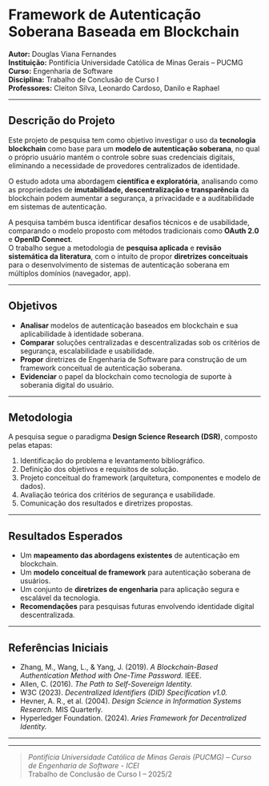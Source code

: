 # Framework de Autenticação Soberana Baseada em Blockchain

**Autor:** Douglas Viana Fernandes  
**Instituição:** Pontifícia Universidade Católica de Minas Gerais – PUCMG  
**Curso:** Engenharia de Software  
**Disciplina:** Trabalho de Conclusão de Curso I  
**Professores:** Cleiton Silva, Leonardo Cardoso, Danilo e Raphael  

---

## Descrição do Projeto

Este projeto de pesquisa tem como objetivo investigar o uso da **tecnologia blockchain** como base para um **modelo de autenticação soberana**, no qual o próprio usuário mantém o controle sobre suas credenciais digitais, eliminando a necessidade de provedores centralizados de identidade.

O estudo adota uma abordagem **científica e exploratória**, analisando como as propriedades de **imutabilidade, descentralização e transparência** da blockchain podem aumentar a segurança, a privacidade e a auditabilidade em sistemas de autenticação.

A pesquisa também busca identificar desafios técnicos e de usabilidade, comparando o modelo proposto com métodos tradicionais como **OAuth 2.0** e **OpenID Connect**.  
O trabalho segue a metodologia de **pesquisa aplicada** e **revisão sistemática da literatura**, com o intuito de propor **diretrizes conceituais** para o desenvolvimento de sistemas de autenticação soberana em múltiplos domínios (navegador, app).

---

## Objetivos

- **Analisar** modelos de autenticação baseados em blockchain e sua aplicabilidade à identidade soberana.  
- **Comparar** soluções centralizadas e descentralizadas sob os critérios de segurança, escalabilidade e usabilidade.  
- **Propor** diretrizes de Engenharia de Software para construção de um framework conceitual de autenticação soberana.  
- **Evidenciar** o papel da blockchain como tecnologia de suporte à soberania digital do usuário.

---

## Metodologia

A pesquisa segue o paradigma **Design Science Research (DSR)**, composto pelas etapas:

1. Identificação do problema e levantamento bibliográfico.  
2. Definição dos objetivos e requisitos de solução.  
3. Projeto conceitual do framework (arquitetura, componentes e modelo de dados).  
4. Avaliação teórica dos critérios de segurança e usabilidade.  
5. Comunicação dos resultados e diretrizes propostas.

---

## Resultados Esperados

- Um **mapeamento das abordagens existentes** de autenticação em blockchain.  
- Um **modelo conceitual de framework** para autenticação soberana de usuários.  
- Um conjunto de **diretrizes de engenharia** para aplicação segura e escalável da tecnologia.  
- **Recomendações** para pesquisas futuras envolvendo identidade digital descentralizada.

---

## Referências Iniciais

- Zhang, M., Wang, L., & Yang, J. (2019). *A Blockchain-Based Authentication Method with One-Time Password.* IEEE.  
- Allen, C. (2016). *The Path to Self-Sovereign Identity.*  
- W3C (2023). *Decentralized Identifiers (DID) Specification v1.0.*  
- Hevner, A. R., et al. (2004). *Design Science in Information Systems Research.* MIS Quarterly.  
- Hyperledger Foundation. (2024). *Aries Framework for Decentralized Identity.*

---



---

> _Pontifícia Universidade Católica de Minas Gerais (PUCMG) – Curso de Engenharia de Software - ICEI_  
> Trabalho de Conclusão de Curso I – 2025/2

